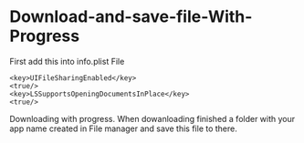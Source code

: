 # Download-and-save-file-With-Progress

First add this into info.plist File

	<key>UIFileSharingEnabled</key>
	<true/>
	<key>LSSupportsOpeningDocumentsInPlace</key>
	<true/>
  
  Downloading with progress.
  When dowanloading finished a folder with your app name created in File manager and save this file to there.
  
